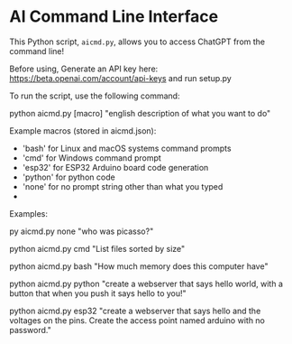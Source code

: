# AI Command Line Interface

This Python script, `aicmd.py`, allows you to access ChatGPT from the command line!

Before using,  Generate an API key here: https://beta.openai.com/account/api-keys and run setup.py

To run the script, use the following command:

python aicmd.py [macro] "english description of what you want to do"

Example macros (stored in aicmd.json):
- 'bash' for Linux and macOS systems command prompts
- 'cmd' for Windows command prompt
- 'esp32' for ESP32 Arduino board code generation
- 'python' for python code
- 'none' for no prompt string other than what you typed
- 
Examples:

py aicmd.py none "who was picasso?"

python aicmd.py cmd "List files sorted by size"

python aicmd.py bash "How much memory does this computer have"

python aicmd.py python "create a webserver that says hello world, with a button that when you push it says hello to you!"

python aicmd.py esp32 "create a webserver that says hello and the voltages on the pins. Create the access point named arduino with no password."  

